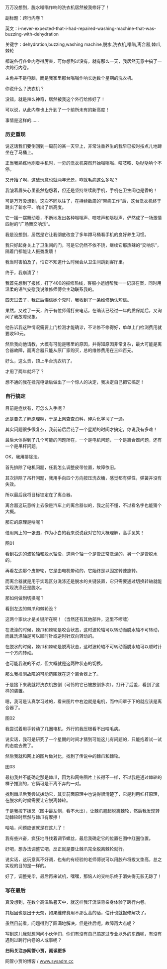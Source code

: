 万万没想到，脱水嗡嗡作响的洗衣机居然被我修好了！

副标题：跨行内卷？

英文：i-never-expected-that-i-had-repaired-washing-machine-that-was-buzzing-with-dehydration

关键字：dehydration,buzzing,washing machine,脱水,洗衣机,嗡嗡,离合器,棘爪,棘轮



都说各行各业内卷得厉害，可你想到过没有，就有那么一天，我居然无意中搞了一次跨行内卷。

主角并不是电脑，而是我家里那台嗡嗡作响长达数个星期的洗衣机。

你说什么？洗衣机？

没错，就是辣么神奇，居然被我这个外行给修好了！

可以说，从此内卷也上升到了一个前所未有的新高度！

事情是这样的......



### 历史重现

说这话我们要倒回到一周前的某一天早上，非常注重养生的我早已按时按点儿地蹲坐在了马桶上。

正当我熟练地刷着手机时，一旁的洗衣机突然开始嗡嗡嗡、吱吱吱、哒哒哒响个不停。

又开始了啊，这破玩意也就两年光景，咋就毛病这么多呢？

我皱着眉头心里虽然抱怨着，但还是坚持继续刷手机，手机在卫生间也是香的！

可是万万没想到，这次不同以往了，在持续数周的“带病工作”后，这台洗衣机终于跳出了新水平、响出了新高度。

它一摇一摆舞动着，不断地发出各种嗡嗡声、吱吱声和哒哒声，俨然成了一场激情四射的“广场舞交响乐”。

我是没想到，居然是它让我彻底改变了多年蹲马桶看手机的良好养生习惯。

我只好起身关上了卫生间的门，可是它仍然不依不饶，继续它那热辣的“交响乐”，隔着门都能让人振聋发聩！

我当时害怕及了，怕它不知道什么时候会从卫生间跳到客厅里。

终于，我崩溃了！



我首先想到了报修，打了400的报修热线，客服小姐姐帮我一一记录在案，同时用温柔的语气安慰我说维修师傅会主动联系我的。

四天过去了，我正后悔信她个鬼时，我收到了一条维修确认短信。

果然，又过了一天，终于有位师傅打来电话，在确认已经过一年的质保期后，又询问了我故障现象。

他告诉我这种情况需要上门检测才能确诊，不论修不修得好，单单上门检测费用就要收50元。

然后我向他请教，大概有可能是哪里的原因，并得知原因非常复杂，最大可能是离合器故障，而离合器只能从原厂家购买，总的维修费用在三四百元。

好么，这么贵，顶上半台洗衣机了。

才用了两年就坏了？

想不通的我在挂完电话后做出了一个惊人的决定，我决定自己把它搞定！



### 自行搞定

目前是症状有，可怎么入手呢？

还是要先了解原理啊，于是上网查查资料，碎片化学习了一通。

其实问题很多很复杂，我前前后后花了一个星期的时间才搞定，你说我有多难！

最后大体得到了几个可能的问题所在，一个是电机问题，一个是离合器问题，还有一个是吊杆问题。

OK，我用排除法。



首先排除了电机问题，任我怎么调整皮带位置，故障依旧。

其次排除了吊杆问题，我用手向四个方向按压洗衣桶，感觉都有弹性，弹簧并没有失效。

所以最后我将目标锁定在了离合器。



离合器这玩意听上去像是汽车上的离合器似的，我之前不懂，不过看名字也能猜个大概。

那它的原理是啥呢？

借用网上的一张图，作为小白的我来说说我对它的大概理解，高手见笑！

图01



看到右边的波轮轴和脱水轴没，这两个轴一个是管正常洗涤的，另一个是管脱水的。

再看左边那个皮带轮，它是由电机带动的，它始终是以固定转速旋转。

而离合器就是用于实现区分洗涤还是脱水的关键装置，它只需要通过切换转轴就能实现洗涤还是脱水。

那如何做到切换呢？



看到左边的棘爪和棘轮没？

这两个家伙才是关键所在啊！（当然还有其他部件，这里不啰嗦）

在洗涤的时候，棘爪和棘轮是咬合状态，这时波轮轴可以转动而脱水轴不可转动，而且洗涤轴是可以顺时针或逆时针双向转动的。

在脱水的时候，棘爪和棘轮是脱离状态，这时波轮轴不可转动而脱水轴可以顺时针一个方向转动。

也可能我说的不对，但大概就是这两种状态的切换。

那么我推测故障的可能范围就在这个离合器上了。



于是接下来我就将洗衣机放倒（可怜的它已被放倒多次），打开了后盖，看到了这样的装置。

嗯，我可是认真学习过的，看来图片中右边就是电机，而中间罩子下的就应该是离合器了。

图02



我尝试着用手转动了几圈电机，外行的我压根看不出啥毛病。

说实话，我可是研究了一个星期的时间才猜到可能这儿有问题的，只能抱着试一试的态度去做了。

然后我就和网上的图片做对比，找到了传说中的棘爪和棘轮。

图03



最初我并不能确定那是棘爪，因为和网络图片上长得不一样，不过我是通过棘轮的样子推测的，它俩可是不离不弃的一对。

找到棘爪后我尝试拨动它，其实前面原理中也说得很清楚了，它是利用杠杆原理，在脱水的时候需要让它脱离棘轮。

于是我按下拨叉（图中最左侧，看不大出），让棘爪翘起脱离棘轮，然后我发现转动棘轮时居然与棘爪有摩擦！

哈哈，问题应该就是在这儿了！

我有些兴奋，疯狂地寻找着调节螺丝，最后我确定它的位置在图中红圈位置。

好吧，想办法调整它吧，反正就是要让棘爪完全脱离棘轮就行。

说实话，这玩意真不好调，也有的有经验的老师傅说可以用胶布将拨叉垫高，总之实现的目的是一样的。

好了，调整完毕，最后再来试机，嘿嘿，那恼人的交响乐终于消失得无影无踪了！



### 写在最后

真没想到，在数个高温酷暑天中，就这样我汗流浃背亲身体验了跨行内卷。

其起因也是出于无奈，如果维修费用不那么高的话，估计也就报修解决了。

虽然目前看，问题得到了圆满地解决，但是往后呢，故障再大点呢？

写到这儿我就想问问小伙伴们，你们有没有自己搞定过专业以外的东西呢，有没有遇到过跨行内卷的人或事呢？



**扫码关注@网管小贾，阅读更多**

网管小贾的博客 / www.sysadm.cc